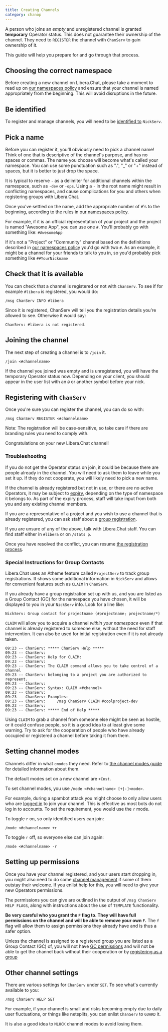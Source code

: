 ```yaml
---
title: Creating Channels
category: chanop
---
```


A person who joins an _empty_ and unregistered channel is granted
**temporary** Operator status. This does not guarantee their ownership of the
channel. They need to `REGISTER` the channel with `ChanServ` to gain ownership
of it.

This guide will help you prepare for and go through that process.

## Choosing the correct namespace

Before creating a new channel on Libera.Chat, please take a moment to read up
on [our namespaces policy](/chanreg) and ensure that your channel is named
appropriately from the beginning. This will avoid disruptions in the future.

## Be identified

To register and manage channels, you will need to be [identified to](registration#logging-in)
`NickServ`.

## Pick a name

Before you can register it, you'll obviously need to pick a channel name!
Think of one that is descriptive of the channel's purpose, and has no spaces
or commas. The name you choose will become what's called your namespace. You
can use some punctuation such as ".", "\_" or "+" instead of spaces, but it is
better to just drop the space.

It is typical to reserve `-` as a delimiter for additional channels within the
namespace, such as `-dev` or `-ops`. Using a `-` in the root name might result
in conflicting namespaces, and cause complications for you and others when
registering groups with Libera.Chat.

Once you've settled on the name, add the appropriate number of `#`'s to the
beginning, according to the rules in [our namespaces policy](/chanreg).

For example, if it is an official representation of your project and the
project is named "Awesome App", you can use one `#`. You'll probably go with
something like: `#AwesomeApp`

If it's not a "Project" or "Community" channel based on the definitions
described in [our namespaces policy](/chanreg) you'd go with two `#`. As an
example, it might be a channel for your friends to talk to you in, so you'd
probably pick something like `##YourNickname`

## Check that it is available

You can check that a channel is registered or not with `ChanServ`. To see if
for example `#libera` is registered, you would do:

```irc
/msg ChanServ INFO #libera
```

Since it is registered, ChanServ will tell you the registration details you're
allowed to see. Otherwise it would say:

```irc
ChanServ: #libera is not registered.
```

## Joining the channel

The next step of creating a channel is to `/join` it.

```irc
/join <#channelname>
```

If the channel you joined was empty and is unregistered, you will have the
temporary Operator status now. Depending on your client, you should appear in
the user list with an `@` or another symbol before your nick.

## Registering with `ChanServ`

Once you're sure you can register the channel, you can do so with:

```irc
/msg ChanServ REGISTER <#channelname>
```

Note: The registration will be case-sensitive, so take care if there are
branding rules you need to comply with.

Congratulations on your new Libera.Chat channel!

### Troubleshooting

If you do not get the Operator status on join, it could be because there are
people already in the channel. You will need to ask them to leave while you
set it up. If they do not cooperate, you will likely need to pick a new name.

If the channel is already registered but not in use, or there are no active
Operators, it may be subject to [expiry](/policies#channels), depending on the
type of namespace it belongs to. As part of the expiry process, staff will
take input from both you and any existing channel members.

If you are a representative of a project and you wish to use a channel that is
already registered, you can ask staff about a [group registration](chanreg).

If you are unsure of any of the above, talk with Libera.Chat staff. You can
find staff either in `#libera` or on `/stats p`.

Once you have resolved the conflict, you can resume
[the registration process](creatingchannels#registering-with-chanserv).

### Special Instructions for Group Contacts

Libera.Chat uses an Atheme feature called `ProjectServ` to track group
registrations. It shows some additional information in `NickServ` and allows
for convenient features such as `CLAIM` in `ChanServ`.

If you already have a group registration set up with us, and you are listed as
a Group Contact (GC) for the namespace you have chosen, it will be displayed
to you in your `NickServ` info. Look for a line like:

```irc
NickServ: Group contact for projectname (#projectname; projectname/*)
```

`CLAIM` will allow you to acquire a channel _within your namespace_ even if
that channel is already registered to someone else, without the need for staff
intervention. It can also be used for initial registration even if it is not
already taken.

```irc
09:23 -- ChanServ: ***** ChanServ Help *****
09:23 -- ChanServ:  
09:23 -- ChanServ: Help for CLAIM:
09:23 -- ChanServ:  
09:23 -- ChanServ: The CLAIM command allows you to take control of a channel
09:23 -- ChanServ: belonging to a project you are authorized to represent.
09:23 -- ChanServ:  
09:23 -- ChanServ: Syntax: CLAIM <#channel>                            
09:23 -- ChanServ:  
09:23 -- ChanServ: Examples:
09:23 -- ChanServ:     /msg ChanServ CLAIM #coolproject-dev            
09:23 -- ChanServ:  
09:23 -- ChanServ: ***** End of Help *****
```

Using `CLAIM` to grab a channel from someone else might be seen as hostile, or
it could confuse people, so it is a good idea to at least give some warning.
Try to ask for the cooperation of people who have already occupied or
registered a channel before taking it from them.

## Setting channel modes

Channels differ in what `cmodes` they need. Refer to
[the channel modes guide](channelmodes) for detailed information about them.

The default modes set on a new channel are `+Cnst`.

To set channel modes, you use `/mode <#channelname> [+|-]<mode>`.

For example, during a spambot attack you might choose to only allow users who
are [logged in](registration#logging_in) to join your channel. This is
effective as most bots do not log in to accounts. To set the requirement, you
would use the `r` mode.

To toggle `r` on, so only identified users can join:

```irc
/mode <#channelname> +r
```

To toggle `r` off, so everyone else can join again:

```irc
/mode <#channelname> -r
```

## Setting up permissions

Once you have your channel registered, and your users start dropping in, you
might also need to do some [channel management](catalyst) if some of them
outstay their welcome. If you enlist help for this, you will need to give your
new Operators permissions.

The permissions you can give are outlined in the output of
`/msg ChanServ HELP FLAGS`, along with instructions about the use of
`TEMPLATE` functionality.

**Be very careful who you grant the `F` flag to. They will have full
permissions on the channel and will be able to remove your own `F`.** The `f`
flag will allow them to assign permissions they already have and is thus a
safer option.

Unless the channel is assigned to a registered group you are listed as a Group
Contact (GC) of, you will not have
[GC permissions](creatingchannels#special-instructions-for-group-contacts) and
will not be able to get the channel back without their cooperation or by
[registering as a group](/chanreg)

## Other channel settings

There are various settings for `ChanServ` under `SET`. To see what's currently
available to you:

```irc
/msg ChanServ HELP SET
```

For example, if your channel is small and risks becoming empty due to daily
user fluctuations, or things like netsplits, you can enlist `ChanServ` to
`GUARD` it.

It is also a good idea to `MLOCK` channel modes to avoid losing them.
